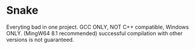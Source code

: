 #  Snake
Everyting bad in one project.
GCC ONLY, NOT C++ compatible, Windows ONLY.
(MingW64 8.1 recommended) successful compilation with other versions is not guaranteed.
